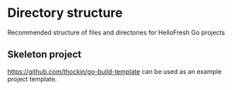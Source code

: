 # Directory structure

Recommended structure of files and directories for HelloFresh Go projects

## Skeleton project

https://github.com/thockin/go-build-template can be used as an example project template.

